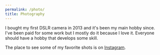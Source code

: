 ```yaml
---
permalink: /photo/
title: Photography
---
```


I bought my first DSLR camera in 2013 and it's been my main hobby since. I've been paid for some work but I mostly do it because I love it. Everyone should have a hobby that develops some skill.

The place to see some of my favorite shots is on [Instagram](https://instagram.com/noyhrynban).
